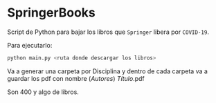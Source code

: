 # SpringerBooks
Script de Python para bajar los libros que `Springer` libera por `COVID-19`.

Para ejecutarlo:

```bash
python main.py <ruta donde descargar los libros>
```

Va a generar una carpeta por Disciplina y dentro de cada carpeta va a guardar los pdf con nombre (_Autores_) _Título_.pdf

Son 400 y algo de libros.
